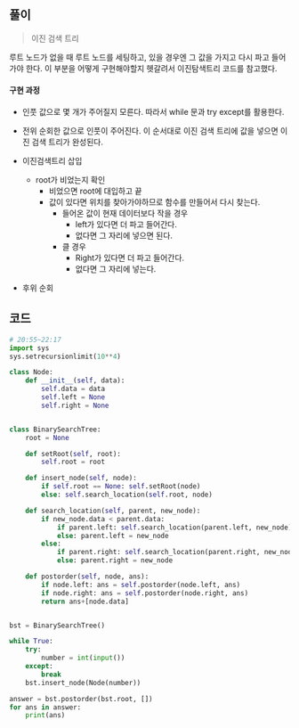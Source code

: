 ## 풀이

> 이진 검색 트리

루트 노드가 없을 때 루트 노드를 세팅하고, 있을 경우엔 그 값을 가지고 다시 파고 들어가야 한다. 이 부분을 어떻게 구현해야할지 헷갈려서 이진탐색트리 코드를 참고했다.



#### 구현 과정

- 인풋 값으로 몇 개가 주어질지 모른다. 따라서 while 문과 try except를 활용한다.
- 전위 순회한 값으로 인풋이 주어진다. 이 순서대로 이진 검색 트리에 값을 넣으면 이진 검색 트리가 완성된다.
- 이진검색트리 삽입
  - root가 비었는지 확인
    - 비었으면 root에 대입하고 끝
    - 값이 있다면 위치를 찾아가야하므로 함수를 만들어서 다시 찾는다.
      - 들어온 값이 현재 데이터보다 작을 경우
        - left가 있다면 더 파고 들어간다.
        - 없다면 그 자리에 넣으면 된다.
      - 클 경우
        - Right가 있다면 더 파고 들어간다.
        - 없다면 그 자리에 넣는다.

- 후위 순회



## 코드

```python
# 20:55~22:17
import sys
sys.setrecursionlimit(10**4)

class Node:
    def __init__(self, data):
        self.data = data
        self.left = None
        self.right = None


class BinarySearchTree:
    root = None

    def setRoot(self, root):
        self.root = root

    def insert_node(self, node):
        if self.root == None: self.setRoot(node)
        else: self.search_location(self.root, node)

    def search_location(self, parent, new_node):
        if new_node.data < parent.data:
            if parent.left: self.search_location(parent.left, new_node)
            else: parent.left = new_node
        else:
            if parent.right: self.search_location(parent.right, new_node)
            else: parent.right = new_node

    def postorder(self, node, ans):
        if node.left: ans = self.postorder(node.left, ans)
        if node.right: ans = self.postorder(node.right, ans)
        return ans+[node.data]


bst = BinarySearchTree()

while True:
    try:
        number = int(input())
    except:
        break
    bst.insert_node(Node(number))

answer = bst.postorder(bst.root, [])
for ans in answer:
    print(ans)
```

